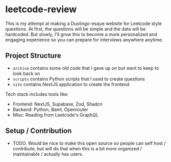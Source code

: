 # leetcode-review

This is my attempt at making a Duolingo-esque website for Leetcode style questions. At first, the questions will be simple and the data will be hardcoded. But slowly, I'll grow this to become a more personalized and engaging experience so you can prepare for interviews anywhere anytime.

## Project Structure

- `archive` contains some old code that I gave up on but want to keep to look back on
- `scripts` contains Python scripts that I used to create questions
- `site` contains NextJS application to create the frontend

Tech stack includes tools like:

- Frontend: NextJS, Supabase, Zod, Shadcn
- Backend: Python, Baml, Openrouter
- Misc: Reading from Leetcode's GraphQL

## Setup / Contribution

- TODO. Would be nice to make this open source so people can self host / contribute, but will do that when this is a bit more organized / maintainable / actually has users.
